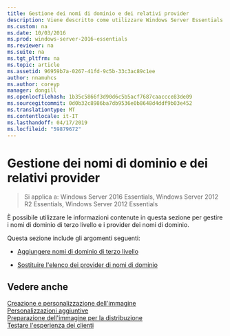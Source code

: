 ```yaml
---
title: Gestione dei nomi di dominio e dei relativi provider
description: Viene descritto come utilizzare Windows Server Essentials
ms.custom: na
ms.date: 10/03/2016
ms.prod: windows-server-2016-essentials
ms.reviewer: na
ms.suite: na
ms.tgt_pltfrm: na
ms.topic: article
ms.assetid: 96959b7a-0267-41fd-9c5b-33c3ac89c1ee
author: nnamuhcs
ms.author: coreyp
manager: dongill
ms.openlocfilehash: 1b35c5866f3d90d6c5b5acf7687caaccce83de09
ms.sourcegitcommit: 0d0b32c8986ba7db9536e0b8648d4ddf9b03e452
ms.translationtype: MT
ms.contentlocale: it-IT
ms.lasthandoff: 04/17/2019
ms.locfileid: "59879672"
---
```

# <a name="manage-domain-names-and-domain-name-providers"></a>Gestione dei nomi di dominio e dei relativi provider

>Si applica a: Windows Server 2016 Essentials, Windows Server 2012 R2 Essentials, Windows Server 2012 Essentials

È possibile utilizzare le informazioni contenute in questa sezione per gestire i nomi di dominio di terzo livello e i provider dei nomi di dominio.  
  
 Questa sezione include gli argomenti seguenti:  
  
-   [Aggiungere nomi di dominio di terzo livello](Add-Third-Level-Domain-Names.md)  
  
-   [Sostituire l'elenco dei provider di nomi di dominio](Replace-the-List-of-Domain-Name-Providers.md)  
  
## <a name="see-also"></a>Vedere anche  
 [Creazione e personalizzazione dell'immagine](Creating-and-Customizing-the-Image.md)   
 [Personalizzazioni aggiuntive](Additional-Customizations.md)   
 [Preparazione dell'immagine per la distribuzione](Preparing-the-Image-for-Deployment.md)   
 [Testare l'esperienza dei clienti](Testing-the-Customer-Experience.md)